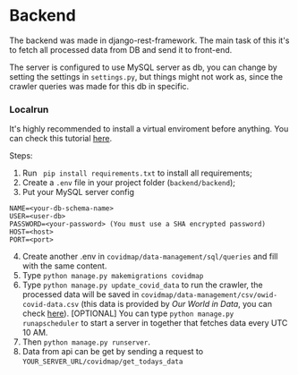 # Backend

The backend was made in django-rest-framework. The main task of this it's to fetch all processed data from DB and send it to front-end.

The server is configured to use MySQL server as db, you can change by setting the settings in ```settings.py```, but things might not work as, since the crawler queries was made for this db in specific.

### Localrun
It's highly recommended to install a virtual enviroment before anything. You can check this tutorial [here](https://uoa-eresearch.github.io/eresearch-cookbook/recipe/2014/11/26/python-virtual-env/).


Steps:
1. Run ``` pip install requirements.txt``` to install all requirements;
2. Create a ```.env``` file in your project folder (```backend/backend```);
3. Put your MySQL server config
```
NAME=<your-db-schema-name>
USER=<user-db>
PASSWORD=<your-password> (You must use a SHA encrypted password)
HOST=<host>
PORT=<port>
```

4. Create another .env in ```covidmap/data-management/sql/queries``` and fill with the same content.
5. Type ``python manage.py makemigrations covidmap``
6. Type ```python manage.py update_covid_data``` to run the crawler, the processed data will be saved in ```covidmap/data-management/csv/owid-covid-data.csv``` (this data is provided by <em>Our World in Data</em>, you can check [here](https://ourworldindata.org/coronavirus-source-data)).
[OPTIONAL] You can type ```python manage.py runapscheduler``` to start a server in together that fetches data every UTC 10 AM.
7. Then ```python manage.py runserver```.
8. Data from api can be get by sending a request to ```YOUR_SERVER_URL/covidmap/get_todays_data```